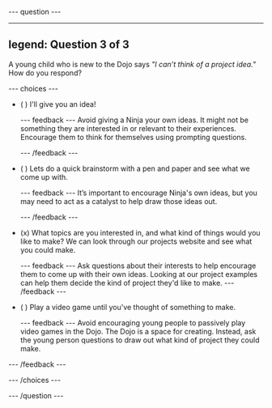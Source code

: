 
--- question ---

---
legend: Question 3 of 3
---

A young child who is new to the Dojo says *"I can’t think of a project idea."* How do you respond?

--- choices ---

- ( ) I'll give you an idea!


  --- feedback ---
Avoid giving a Ninja your own ideas. It might not be something they are interested in or relevant to their experiences. Encourage them to think for themselves using prompting questions.

  --- /feedback ---

- ( ) Lets do a quick brainstorm with a pen and paper and see what we come up with.


  --- feedback ---
It’s important to encourage Ninja's own ideas, but you may need to act as a catalyst to help draw those ideas out.

  --- /feedback ---

- (x) What topics are you interested in, and what kind of things would you like to make? We can look through our projects website and see what you could make.


  --- feedback ---
Ask questions about their interests to help encourage them to come up with their own ideas. Looking at our project examples can help them decide the kind of project they'd like to make.
  --- /feedback ---

- ( ) Play a video game until you've thought of something to make.


  --- feedback ---
Avoid encouraging young people to passively play video games in the Dojo. The Dojo is a space for creating. Instead, ask the young person questions to draw out what kind of project they could make.

--- /feedback ---

--- /choices ---

--- /question ---
